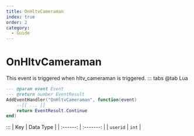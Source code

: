 ```yaml
---
title: OnHltvCameraman
index: true
order: 2
category:
  - Guide
---
```


# OnHltvCameraman
This event is triggered when hltv_cameraman is triggered.
::: tabs
@tab Lua
```lua
--- @param event Event
--- @return number EventResult
AddEventHandler("OnHltvCameraman", function(event)
    --[[ ... ]]
    return EventResult.Continue
end)
```

:::
|    Key   | Data Type |
| :------: | :-------: |
| `userid` |   `int`   |